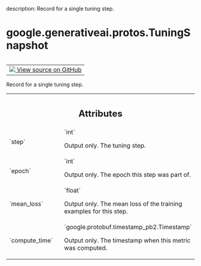 description: Record for a single tuning step.

<div itemscope itemtype="http://developers.google.com/ReferenceObject">
<meta itemprop="name" content="google.generativeai.protos.TuningSnapshot" />
<meta itemprop="path" content="Stable" />
</div>

# google.generativeai.protos.TuningSnapshot

<!-- Insert buttons and diff -->

<table class="tfo-notebook-buttons tfo-api nocontent" align="left">
<td>
  <a target="_blank" href="https://github.com/googleapis/google-cloud-python/tree/main/packages/google-ai-generativelanguage/google/ai/generativelanguage_v1beta/types/tuned_model.py#L396-L428">
    <img src="https://www.tensorflow.org/images/GitHub-Mark-32px.png" />
    View source on GitHub
  </a>
</td>
</table>



Record for a single tuning step.

<!-- Placeholder for "Used in" -->




<!-- Tabular view -->
 <table class="responsive fixed orange">
<colgroup><col width="214px"><col></colgroup>
<tr><th colspan="2"><h2 class="add-link">Attributes</h2></th></tr>

<tr>
<td>
`step`<a id="step"></a>
</td>
<td>
`int`

Output only. The tuning step.
</td>
</tr><tr>
<td>
`epoch`<a id="epoch"></a>
</td>
<td>
`int`

Output only. The epoch this step was part of.
</td>
</tr><tr>
<td>
`mean_loss`<a id="mean_loss"></a>
</td>
<td>
`float`

Output only. The mean loss of the training
examples for this step.
</td>
</tr><tr>
<td>
`compute_time`<a id="compute_time"></a>
</td>
<td>
`google.protobuf.timestamp_pb2.Timestamp`

Output only. The timestamp when this metric
was computed.
</td>
</tr>
</table>



